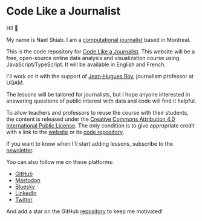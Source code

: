 # Code Like a Journalist

Hi! 👋

My name is Nael Shiab. I am a [computational journalist](https://www.naelshiab.com/) based in Montreal.

This is the code repository for [Code Like a Journalist](https://www.code-like-a-journalist.com/). This website will be a free, open-source online data analysis and visualization course using JavaScript/TypeScript. It will be available in English and French.

I'll work on it with the support of [Jean-Hugues Roy](https://github.com/jhroy), journalism professor at UQAM.

The lessons will be tailored for journalists, but I hope anyone interested in answering questions of public interest with data and code will find it helpful.

To allow teachers and professors to reuse the course with their students, the content is released under the [Creative Commons Attribution 4.0 International Public License](https://creativecommons.org/licenses/by/4.0/?ref=chooser-v1). The only condition is to give appropriate credit with a link to the [website](https://www.code-like-a-journalist.com/) or its [code repository](https://github.com/nshiab/code-like-a-journalist).

If you want to know when I'll start adding lessons, subscribe to the [newsletter](https://mailchi.mp/0db676437a2f/code-like-a-journalist).

You can also follow me on these platforms:

- [GitHub](https://github.com/nshiab)
- [Mastodon](https://vis.social/@naelshiab)
- [Bluesky](https://bsky.app/profile/naelshiab.bsky.social)
- [LinkedIn](https://www.linkedin.com/mynetwork/)
- [Twitter](https://twitter.com/NaelShiab)

And add a star on the GitHub [repository](https://github.com/nshiab/code-like-a-journalist) to keep me motivated!
